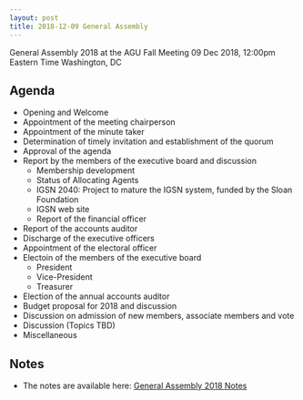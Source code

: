 ```yaml
---
layout: post
title: 2018-12-09 General Assembly
---
```


General Assembly 2018 at the AGU Fall Meeting
09 Dec 2018, 12:00pm Eastern Time
Washington, DC

## Agenda ##
  - Opening and Welcome
  - Appointment of the meeting chairperson
  - Appointment of the minute taker
  - Determination of timely invitation and establishment of the quorum
  - Approval of the agenda
  - Report by the members of the executive board and discussion
      - Membership development
      - Status of Allocating Agents
      - IGSN 2040: Project to mature the IGSN system, funded by the Sloan Foundation
      - IGSN web site
      - Report of the financial officer
  - Report of the accounts auditor
  - Discharge of the executive officers
  - Appointment of the electoral officer
  - Electoin of the members of the executive board
      - President
      - Vice-President
      - Treasurer
  - Election of the annual accounts auditor
  - Budget proposal for 2018 and discussion
  - Discussion on admission of new members, associate members and vote
  - Discussion (Topics TBD)
  - Miscellaneous


## Notes ##

  - The notes are available here: [General Assembly 2018 Notes]()
